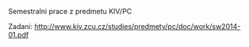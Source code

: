 Semestralni prace z predmetu KIV/PC

Zadani: http://www.kiv.zcu.cz/studies/predmety/pc/doc/work/sw2014-01.pdf
